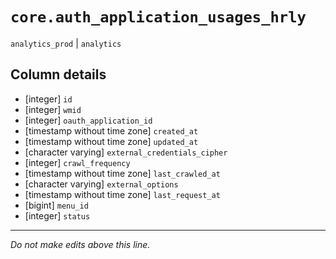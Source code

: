 # `core.auth_application_usages_hrly`
`analytics_prod` | `analytics`

## Column details
* [integer]   `id`
* [integer]   `wmid`
* [integer]   `oauth_application_id`
* [timestamp without time zone] `created_at`
* [timestamp without time zone] `updated_at`
* [character varying] `external_credentials_cipher`
* [integer]   `crawl_frequency`
* [timestamp without time zone] `last_crawled_at`
* [character varying] `external_options`
* [timestamp without time zone] `last_request_at`
* [bigint]    `menu_id`
* [integer]   `status`

-------------------------------------------------------------------------------
*Do not make edits above this line.*
